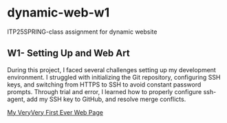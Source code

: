 # dynamic-web-w1
ITP25SPRING-class assignment for dynamic website

## W1- Setting Up and Web Art

During this project, I faced several challenges setting up my development environment. I struggled with initializing the Git repository, configuring SSH keys, and switching from HTTPS to SSH to avoid constant password prompts. Through trial and error, I learned how to properly configure ssh-agent, add my SSH key to GitHub, and resolve merge conflicts.

[My VeryVery First Ever Web Page](http://127.0.0.1:5500/)
